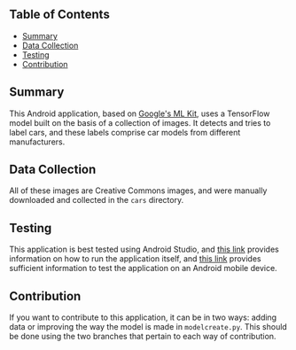 ## Table of Contents

- [Summary](#summary)
- [Data Collection](#data-collection)
- [Testing](#testing)
- [Contribution](#contribution)

## Summary

This Android application, based on [Google's ML Kit](https://github.com/googlesamples/mlkit), uses a TensorFlow model built on the basis of a collection of images. It detects and tries to label cars, and these labels comprise car models from different manufacturers.

## Data Collection

All of these images are Creative Commons images, and were manually downloaded and collected in the `cars` directory.

## Testing

This application is best tested using Android Studio, and [this link](https://developer.android.com/studio/run) provides information on how to run the application itself, and [this link](https://developer.android.com/studio/run/device) provides sufficient information to test the application on an Android mobile device.

## Contribution

If you want to contribute to this application, it can be in two ways: adding data or improving the way the model is made in `modelcreate.py`. This should be done using the two branches that pertain to each way of contribution.
